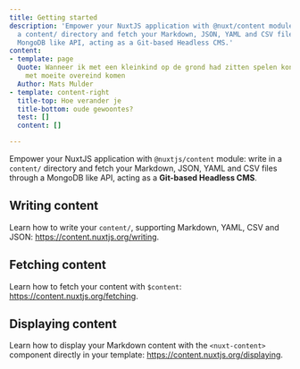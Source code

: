 ```yaml
---
title: Getting started
description: 'Empower your NuxtJS application with @nuxt/content module: write in
  a content/ directory and fetch your Markdown, JSON, YAML and CSV files through a
  MongoDB like API, acting as a Git-based Headless CMS.'
content:
- template: page
  Quote: Wanneer ik met een kleinkind op de grond had zitten spelen kon ik slechts
    met moeite overeind komen
  Author: Mats Mulder
- template: content-right
  title-top: Hoe verander je
  title-bottom: oude gewoontes?
  test: []
  content: []

---
```

Empower your NuxtJS application with `@nuxtjs/content` module: write in a `content/` directory and fetch your Markdown, JSON, YAML and CSV files through a MongoDB like API, acting as a **Git-based Headless CMS**.

## Writing content

Learn how to write your `content/`, supporting Markdown, YAML, CSV and JSON: https://content.nuxtjs.org/writing.

## Fetching content

Learn how to fetch your content with `$content`: https://content.nuxtjs.org/fetching.

## Displaying content

Learn how to display your Markdown content with the `<nuxt-content>` component directly in your template: https://content.nuxtjs.org/displaying.